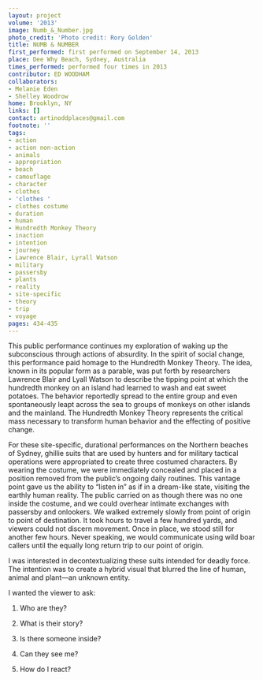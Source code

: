```yaml
---
layout: project
volume: '2013'
image: Numb_&_Number.jpg
photo_credit: 'Photo credit: Rory Golden'
title: NUMB & NUMBER
first_performed: first performed on September 14, 2013
place: Dee Why Beach, Sydney, Australia
times_performed: performed four times in 2013
contributor: ED WOODHAM
collaborators:
- Melanie Eden
- Shelley Woodrow
home: Brooklyn, NY
links: []
contact: artinoddplaces@gmail.com
footnote: ''
tags:
- action
- action non-action
- animals
- appropriation
- beach
- camouflage
- character
- clothes
- 'clothes '
- clothes costume
- duration
- human
- Hundredth Monkey Theory
- inaction
- intention
- journey
- Lawrence Blair, Lyrall Watson
- military
- passersby
- plants
- reality
- site-specific
- theory
- trip
- voyage
pages: 434-435
---
```


This public performance continues my exploration of waking up the subconscious through actions of absurdity. In the spirit of social change, this performance paid homage to the Hundredth Monkey Theory. The idea, known in its popular form as a parable, was put forth by researchers Lawrence Blair and Lyall Watson to describe the tipping point at which the hundredth monkey on an island had learned to wash and eat sweet potatoes. The behavior reportedly spread to the entire group and even spontaneously leapt across the sea to groups of monkeys on other islands and the mainland. The Hundredth Monkey Theory represents the critical mass necessary to transform human behavior and the effecting of positive change.

For these site-specific, durational performances on the Northern beaches of Sydney, ghillie suits that are used by hunters and for military tactical operations were appropriated to create three costumed characters. By wearing the costume, we were immediately concealed and placed in a position removed from the public’s ongoing daily routines. This vantage point gave us the ability to “listen in” as if in a dream-like state, visiting the earthly human reality. The public carried on as though there was no one inside the costume, and we could overhear intimate exchanges with passersby and onlookers. We walked extremely slowly from point of origin to point of destination. It took hours to travel a few hundred yards, and viewers could not discern movement. Once in place, we stood still for another few hours. Never speaking, we would communicate using wild boar callers until the equally long return trip to our point of origin.

I was interested in decontextualizing these suits intended for deadly force. The intention was to create a hybrid visual that blurred the line of human, animal and plant—an unknown entity.

I wanted the viewer to ask:

1)	Who are they?

2)	What is their story?

3)	Is there someone inside?

4)	Can they see me?

5)	How do I react?
